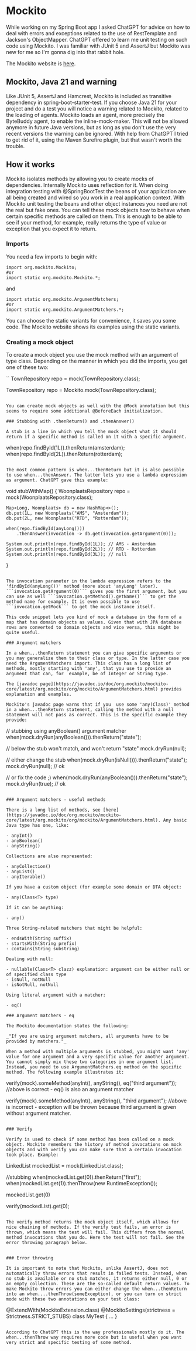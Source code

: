 # Mockito

While working on my Spring Boot app I asked ChatGPT for advice on how to deal with errors and exceptions related to the use of RestTemplate and Jackson's ObjectMapper. ChatGPT offered to learn me unit testing on such code using Mockito. I was familiar with JUnit 5 and 
AssertJ but Mockito was new for me so I'm gonna dig into that rabbit hole.

The Mockito website is [here](https://site.mockito.org/).

## Mockito, Java 21 and warning 

Like JUnit 5, AssertJ and Hamcrest, Mockito is included as transitive dependency in spring-boot-starter-test. If you choose Java 21 for your project and do a test you will notice a warning related to Mockito, related to the loading of agents. Mockito loads an agent, more precisely the ByteBuddy agent, to enable the inline-mock-maker. This will not be allowed anymore in future Java versions, but as long as you don't use the very recent versions the warning can be ignored. With help from ChatGPT I tried to get rid of it, using the Maven Surefire plugin, but that wasn't worth the trouble.

## How it works

Mockito isolates methods by allowing you to create mocks of dependencies. Internally Mockito uses reflection for it. When doing integration testing with @SpringBootTest the beans of your application are all being created and wired so you work in a real application context. With Mockito unit testing the beans and other object instances you need are not the real but fake ones. You can tell these mock objects how to behave when certain specific methods are called on them. This is enough to be able to see if your method, for example, really returns the type of value or exception that you expect it to return.

### Imports

You need a few imports to begin with:

```
import org.mockito.Mockito;
#or
import static org.mockito.Mockito.*;
```

and

```
import static org.mockito.ArgumentMatchers;
#or
import static org.mockito.ArgumentMatchers.*;
```

You can choose the static variants for convenience, it saves you some code. The Mockito website shows its examples using the static variants.

### Creating a mock object

To create a mock object you use the mock method with an argument of type class. Depending on the manner in which you did the imports, you get one of these two:

`` 
TownRepository repo = mock(TownRepository.class);

TownRepository repo = Mockito.mock(TownRepository.class);
```

You can create mock objects as well with the @Mock annotation but this seems to require some additional @BeforeEach initialization.

### Stubbing with .thenReturn() and .thenAnswer()

A stub is a line in which you tell the mock object what it should return if a specific method is called on it with a specific argument. 

```
when(repo.findById(1L)).thenReturn(amsterdam);
when(repo.findById(2L)).thenReturn(rotterdam);
```

The most common pattern is when...thenReturn but it is also possible to use when...thenAnswer. The latter lets you use a lambda expression as argument. ChatGPT gave this example:

```
void stubWithMap() {
    WoonplaatsRepository repo = mock(WoonplaatsRepository.class);

    Map<Long, Woonplaats> db = new HashMap<>();
    db.put(1L, new Woonplaats("AMS", "Amsterdam"));
    db.put(2L, new Woonplaats("RTD", "Rotterdam"));

    when(repo.findById(anyLong()))
        .thenAnswer(invocation -> db.get(invocation.getArgument(0)));

    System.out.println(repo.findById(1L)); // AMS - Amsterdam
    System.out.println(repo.findById(2L)); // RTD - Rotterdam
    System.out.println(repo.findById(3L)); // null
}
```

The invocation parameter in the lambda expression refers to the 'findById(anyLong())' method (more about 'anyLong' later). ```invocation.getArgument(0)``` gives you the first argument, but you can use as well ```invocation.getMethod().getName()``` to get the method name for example. It is even possible to use ```invocation.getMock``` to get the mock instance itself.

This code snippet lets you kind of mock a database in the form of a map that has domain objects as values. Given that with JPA database rows are converted to domain objects and vice versa, this might be quite useful.

### Argument matchers

In a when...thenReturn statement you can give specific arguments or you may generalize them to their class or type. In the latter case you need the ArgumentMatchers import. This class has a long list of methods, mostly starting with 'any', that you use to provide an argument that can, for  example, be of Integer or String type.

The [javadoc page](https://javadoc.io/doc/org.mockito/mockito-core/latest/org.mockito/org/mockito/ArgumentMatchers.html) provides explanation and examples.

Mockito's javadoc page warns that if you  use some 'any(Class)' method in a when...thenReturn statement, calling the method with a null statement will not pass as correct. This is the specific example they provide:

```
 // stubbing using anyBoolean() argument matcher
 when(mock.dryRun(anyBoolean())).thenReturn("state");

 // below the stub won't match, and won't return "state"
 mock.dryRun(null);

 // either change the stub
 when(mock.dryRun(isNull())).thenReturn("state");
 mock.dryRun(null); // ok

 // or fix the code ;)
 when(mock.dryRun(anyBoolean())).thenReturn("state");
 mock.dryRun(true); // ok
```

### Argument matchers - useful methods

There is a long list of methods, see [here](https://javadoc.io/doc/org.mockito/mockito-core/latest/org.mockito/org/mockito/ArgumentMatchers.html). Any basic Java type has one, like:

- anyInt()
- anyBoolean()
- anyString()

Collections are also represented:

- anyCollection()
- anyList()
- anyIterable()

If you have a custom object (for example some domain or DTA object:

- any(Class<T> type)

If it can be anything:

- any()

Three String-related matchers that might be helpful:

- endsWith(String suffix)
- startsWith(String prefix)
- contains(String substring)

Dealing with null:

- nullable(Class<T> clazz) explanation: argument can be either null or of specified class type
- isNull, notNull
- isNotNull, notNull

Using literal argument with a matcher:

- eq()

### Argument matchers - eq

The Mockito documentation states the following:

_"If you are using argument matchers, all arguments have to be provided by matchers."_

When a method with multiple arguments is stubbed, you might want 'any' value for one argument and a very specific value for another argument. You cannot simply mix these two categories in one argument list. Instead, you need to use ArgumentMatchers.eq method on the spicific method. The following example illustrates it:

```
 verify(mock).someMethod(anyInt(), anyString(), eq("third argument"));
 //above is correct - eq() is also an argument matcher

 verify(mock).someMethod(anyInt(), anyString(), "third argument");
 //above is incorrect - exception will be thrown because third argument is given without argument matcher.
```

### Verify

Verify is used to check if some method has been called on a mock object. Mockito remembers the history of method invocations on mock objects and with verify you can make sure that a certain invocation took place. Example:

```
LinkedList mockedList = mock(LinkedList.class);

//stubbing
when(mockedList.get(0)).thenReturn("first");
when(mockedList.get(1)).thenThrow(new RuntimeException());

mockedList.get(0)

verify(mockedList).get(0);
```

The verify method returns the mock object itself, which allows for nice chaining of methods. If the verify test fails, an error is thrown, which means the test will fail. This differs from the normal method invocations that you do. Here the test will not fail. See the error throwing paragraph below.


### Error throwing

It is important to note that Mockito, unlike AssertJ, does not automatically throw errors that result in failed tests. Instead, when no stub is available or no stub matches, it returns either null, 0 or an empty collection. These are the so-called default return values. To make Mockito throw errors you can either change the when...thenReturn into an when....thenThrow(someException), or you can turn on strict mode with these two annotations on your test class:

```
@ExtendWith(MockitoExtension.class)
@MockitoSettings(strictness = Strictness.STRICT_STUBS)
class MyTest { ... }
```

According to ChatGPT this is the way professionals mostly do it. The when...thenThrow way requires more code but is useful when you want very strict and specific testing of some method.







